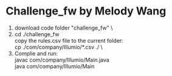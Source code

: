 # Challenge_fw by Melody Wang

1. download code folder "challenge_fw"
\
2. cd ./challenge_fw 
\
   copy the rules.csv file to the current folder: \
   cp ./com/company/Illumio/*.csv ./
\
3. Complie and run:
\
   javac com/company/Illumio/Main.java  \
   java  com/company/Illumio/Main
